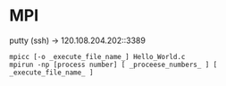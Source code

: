 # MPI

putty (ssh) -> 120.108.204.202::3389

```
mpicc [-o _execute_file_name_] Hello_World.c
mpirun -np [process number] [ _proceese_numbers_ ] [ _execute_file_name_ ]
```

